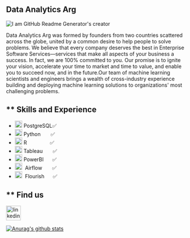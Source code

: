 ## Data Analytics Arg

![I am GitHub Readme Generator's creator](https://mvazquezmassaro.github.io/infovis/data_s.png)


Data Analytics Arg was formed by founders from two countries scattered across the globe, united by a common desire to help people to solve problems. We believe that every company deserves the best in Enterprise Software Services—services that make all aspects of your business a success. In fact, we are 100% committed to you. Our promise is to ignite your vision, accelerate your time to market and time to value, and enable you to succeed now, and in the future.Our team of machine learning scientists and engineers brings a wealth of cross-industry experience building and deploying machine learning solutions to organizations' most challenging problems.




## ** Skills and Experience

* <img src='https://mvazquezmassaro.github.io/infovis/postgresql.svg' alt='sql' height='19' width="20"> PostgreSQL:white_check_mark:
* <img src='https://upload.wikimedia.org/wikipedia/commons/thumb/0/0a/Python.svg/48px-Python.svg.png' alt='python' height='19' width="20"> Python&nbsp;&nbsp;&nbsp;&nbsp;&nbsp;&nbsp;&nbsp;:white_check_mark:
* <img src='https://www.r-project.org/logo/Rlogo.svg' alt='linkedin' height='19' width="20">  R&nbsp; &nbsp; &nbsp; &nbsp;&nbsp;&nbsp;&nbsp;&nbsp;&nbsp;&nbsp;&nbsp;&nbsp; :white_check_mark:  
* <img src='https://mvazquezmassaro.github.io//infovis/tableau-software.svg' alt='tableau' height='19' width="20"> Tableau&nbsp;&nbsp;&nbsp;&nbsp;&nbsp;&nbsp; :white_check_mark:    
* <img src='https://mvazquezmassaro.github.io/infovis/powerbi.svg' alt='powerbi' height='19' width="20"> PowerBI  &nbsp;&nbsp;&nbsp;&nbsp;  :white_check_mark: 
* <img src='https://airflow.apache.org/images/feature-image.png' alt='Airflow' height='19' width="20"> &nbsp;Airflow&nbsp;  &nbsp;&nbsp;&nbsp;&nbsp;  :white_check_mark:
* <img src='https://mvazquezmassaro.github.io/infovis/flourish.svg' alt='flourish' height='19' width="20"> &nbsp;Flourish &nbsp;&nbsp;&nbsp;&nbsp;&nbsp;:white_check_mark:



## ** Find us
[<img src='https://mvazquezmassaro.github.io//infovis/linkedin-svgrepo-com.svg' alt='linkedin' height='40'>](https://www.linkedin.com/in/maximiliano-vazquez-massaro-3173a170/)  

[![Anurag's github stats](https://github-readme-stats.vercel.app/api?username=data-analytics-arg)](https://github.com/anuraghazra/github-readme-stats)
